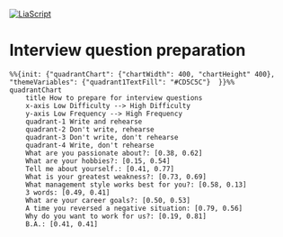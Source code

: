<!--
author:   Dr. Mark Jacob
email: mark.jacob@iuz.tu-freiberg.de
version:  0.0.1
language: en
narrator: UK English Female
comment: Content of week 3 WS 2023/2024
icon: https://upload.wikimedia.org/wikipedia/commons/thumb/e/e8/TUBAF_Logo.svg/800px-TUBAF_Logo.svg.png
script:   https://cdn.jsdelivr.net/npm/mermaid@10.5.0/dist/mermaid.min.js
import: https://raw.githubusercontent.com/liaScript/mermaid_template/master/README.md
-->

[![LiaScript](https://raw.githubusercontent.com/LiaScript/LiaScript/master/badges/course.svg)](https://liascript.github.io/course/?https://github.com/TUBAF-IUZ-LiaScript/ProfComm/blob/main/Interview_questions.md)

# Interview question preparation

```mermaid @mermaid
%%{init: {"quadrantChart": {"chartWidth": 400, "chartHeight" 400}, "themeVariables": {"quadrant1TextFill": "#CD5C5C"}  }}%%
quadrantChart
    title How to prepare for interview questions
    x-axis Low Difficulty --> High Difficulty
    y-axis Low Frequency --> High Frequency
    quadrant-1 Write and rehearse
    quadrant-2 Don't write, rehearse
    quadrant-3 Don't write, don't rehearse
    quadrant-4 Write, don't rehearse
    What are you passionate about?: [0.38, 0.62]
    What are your hobbies?: [0.15, 0.54]
    Tell me about yourself.: [0.41, 0.77]
    What is your greatest weakness?: [0.73, 0.69]
    What management style works best for you?: [0.58, 0.13]
    3 words: [0.49, 0.41]
    What are your career goals?: [0.50, 0.53]
    A time you reversed a negative situation: [0.79, 0.56]
    Why do you want to work for us?: [0.19, 0.81]
    B.A.: [0.41, 0.41]
```